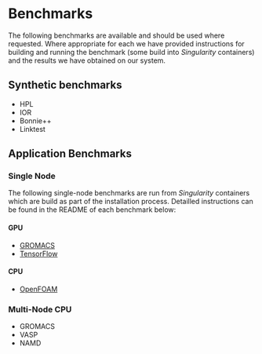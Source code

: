 # Benchmarks

The following benchmarks are available and should be used where requested. Where appropriate for each we have provided instructions for building and running the benchmark (some build into *Singularity* containers) and the results we have obtained on our system. 

## Synthetic benchmarks

- HPL
- IOR
- Bonnie++
- Linktest

## Application Benchmarks

### Single Node

The following single-node benchmarks are run from *Singularity* containers which are build as part of the installation process. Detailled instructions can be found in the README of each benchmark below:

#### GPU

- [GROMACS](http://github.com/oxford-arc/bench-gromacs-gpu)
- [TensorFlow](http://github.com/oxford-arc/bench-tensorflow-gpu)

#### CPU

- [OpenFOAM](http://github.com/oxford-arc/bench-openfoam)

### Multi-Node CPU

- GROMACS
- VASP
- NAMD

